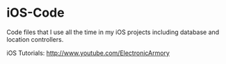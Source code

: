 # iOS-Code
Code files that I use all the time in my iOS projects including database and location controllers.

iOS Tutorials:
http://www.youtube.com/ElectronicArmory
